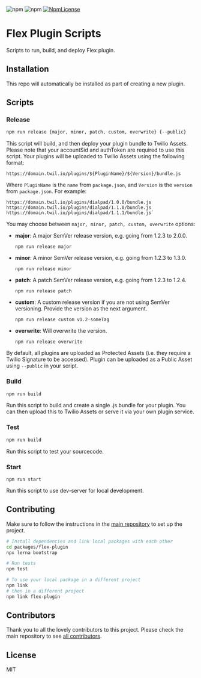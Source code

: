 ![npm](https://img.shields.io/npm/v/flex-plugin-scripts.svg?style=flat-square)
![npm](https://img.shields.io/npm/dt/flex-plugin-scripts.svg?style=flat-square)
[![NpmLicense](https://img.shields.io/npm/l/flex-plugin-scripts.svg?style=flat-square)](LICENSE.md)

# Flex Plugin Scripts

Scripts to run, build, and deploy Flex plugin.

## Installation

This repo will automatically be installed as part of creating a new plugin.

## Scripts

### Release

```bash
npm run release {major, minor, patch, custom, overwrite} {--public}
```

This script will build, and then deploy your plugin bundle to Twilio Assets. Please note that your accountSid and authToken are required to use this script. Your plugins will be uploaded to Twilio Assets using the following format:

```text
https://domain.twil.io/plugins/${PluginName}/${Version}/bundle.js
```

Where `PluginName` is the `name` from `package.json`, and `Version` is the `version` from `package.json`. For example:

```text
https://domain.twil.io/plugins/dialpad/1.0.0/bundle.js
https://domain.twil.io/plugins/dialpad/1.1.0/bundle.js
https://domain.twil.io/plugins/dialpad/1.1.1/bundle.js`
```

You may choose between `major, minor, patch, custom, overwrite` options:

* **major**: A major SemVer release version, e.g. going from 1.2.3 to 2.0.0. 

    `npm run release major` 

* **minor**: A minor SemVer release version, e.g. going from 1.2.3 to 1.3.0. 

    `npm run release minor` 

* **patch**: A patch SemVer release version, e.g. going from 1.2.3 to 1.2.4.

    `npm run release patch`

* **custom**: A custom release version if you are not using SemVer versioning. Provide the version as the next argument.

    `npm run release custom v1.2-someTag`

* **overwrite**: Will overwrite the version. 

    `npm run release overwrite`

By default, all plugins are uploaded as Protected Assets (i.e. they require a Twilio Signature to be accessed). Plugin can be uploaded as a Public Asset using `--public` in your script.

### Build

```bash
npm run build
```

Run this script to build and create a single .js bundle for your plugin. You can then upload this to Twilio Assets or serve it via your own plugin service.

### Test

```bash
npm run build
```

Run this script to test your sourcecode.

### Start

```text
npm run start
```

Run this script to use dev-server for local development.

## Contributing

Make sure to follow the instructions in the [main repository](https://github.com/twilio/flex-plugin-builder#contributing) to set up the project.

```bash
# Install dependencies and link local packages with each other
cd packages/flex-plugin
npx lerna bootstrap

# Run tests
npm test

# To use your local package in a different project
npm link
# then in a different project
npm link flex-plugin
```

## Contributors

Thank you to all the lovely contributors to this project. Please check the main repository to see [all contributors](https://github.com/twilio/flex-plugin-builder#contributors).

## License

MIT
